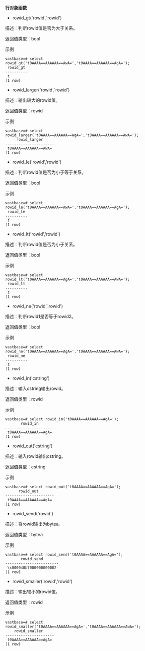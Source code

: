 **行对象函数**

- rowid_gt('rowid','rowid')

描述：判断rowid值是否为大于关系。

返回值类型：bool

示例

```
vastbase=# select rowid_gt('t0AAAA==AAAAAA==AwA=','t0AAAA==AAAAAA==AgA=');
 rowid_gt
----------
 t
(1 row)
```

- rowid_larger('rowid','rowid')

描述：输出较大的rowid值。

返回值类型：rowid

示例

```
vastbase=# select rowid_larger('t0AAAA==AAAAAA==AgA=','t0AAAA==AAAAAA==AwA=');
     rowid_larger
----------------------
 t0AAAA==AAAAAA==AwA=
(1 row)
```

- rowid_le('rowid','rowid')

描述：判断rowid值是否为小于等于关系。

返回值类型：bool

示例

```
vastbase=# select rowid_le('t0AAAA==AAAAAA==AwA=','t0AAAA==AAAAAA==AgA=');
 rowid_le
----------
 f
(1 row)
```

- rowid_lt('rowid','rowid')

描述：判断rowid值是否为小于关系。

返回值类型：bool

示例

```
vastbase=# select rowid_lt('t0AAAA==AAAAAA==AgA=','t0AAAA==AAAAAA==AwA=');
 rowid_lt
----------
 t
(1 row)
```

- rowid_ne('rowid','rowid')

描述：判断rowid1是否等于rowid2。

返回值类型：bool

示例

```
vastbase=# select rowid_ne('t0AAAA==AAAAAA==AgA=','t0AAAA==AAAAAA==AwA=');
 rowid_ne
----------
 t
(1 row)
```

- rowid_in('cstring')

描述：输入cstring输出rowid。

返回值类型：rowid

示例

```
vastbase=# select rowid_in('t0AAAA==AAAAAA==AgA=');
       rowid_in
----------------------
 t0AAAA==AAAAAA==AgA=
(1 row)
```

- rowid_out('cstring')

描述：输入rowid输出cstring。

返回值类型：cstring

示例

```
vastbase=# select rowid_out('t0AAAA==AAAAAA==AgA=');
      rowid_out
----------------------
 t0AAAA==AAAAAA==AgA=
(1 row)
```

- rowid_send('rowid')

描述：将rowid输出为bytea。

返回值类型：bytea

示例

```
vastbase=# select rowid_send('t0AAAA==AAAAAA==AgA=');
       rowid_send
------------------------
 \x000040b7000000000002
(1 row)
```

- rowid_smaller('rowid','rowid')

描述：输出较小的rowid值。

返回值类型：rowid

示例

```
vastbase=# select rowid_smaller('t0AAAA==AAAAAA==AgA=','t0AAAA==AAAAAA==AwA=');
    rowid_smaller
----------------------
 t0AAAA==AAAAAA==AgA=
(1 row)
```

